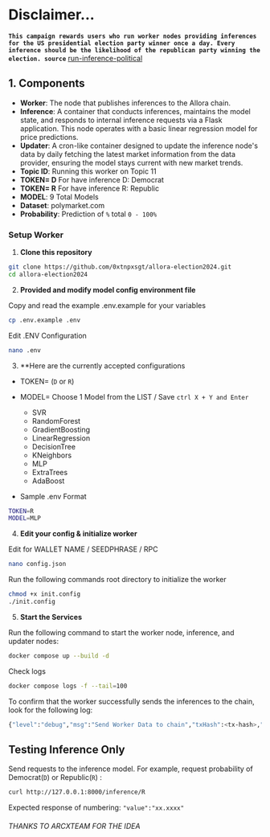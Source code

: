 
# Disclaimer...
**`This campaign rewards users who run worker nodes providing inferences for the US presidential election party winner once a day. Every inference should be the likelihood of the republican party winning the election. source`** [run-inference-political](https://app.allora.network/points/campaign/run-inference-political)

## 1. Components
- **Worker**: The node that publishes inferences to the Allora chain.
- **Inference**: A container that conducts inferences, maintains the model state, and responds to internal inference requests via a Flask application. This node operates with a basic linear regression model for price predictions.
- **Updater**: A cron-like container designed to update the inference node's data by daily fetching the latest market information from the data provider, ensuring the model stays current with new market trends.
- **Topic ID**: Running this worker on Topic 11
- **TOKEN= D** For have inference D: Democrat
- **TOKEN= R** For have inference R: Republic
- **MODEL**: 9 Total Models
- **Dataset**: polymarket.com
- **Probability**: Prediction of `%` total `0 - 100%`

### Setup Worker

1. **Clone this repository**
```bash
git clone https://github.com/0xtnpxsgt/allora-election2024.git
cd allora-election2024
```
2. **Provided and modify model config environment file**
    
Copy and read the example .env.example for your variables
```bash
cp .env.example .env
```
Edit .ENV Configuration
```bash
nano .env
 ```
	
3. **Here are the currently accepted configurations
- TOKEN= (`D` or `R`) 
- MODEL= Choose 1 Model from the LIST / Save `ctrl X + Y and Enter`
	- SVR
 	- RandomForest
	- GradientBoosting
	- LinearRegression
	- DecisionTree
	- KNeighbors
	- MLP
	- ExtraTrees
	- AdaBoost

- Sample .env Format
```bash
TOKEN=R
MODEL=MLP
```

4. **Edit your config & initialize worker**

Edit for WALLET NAME / SEEDPHRASE / RPC
```bash
nano config.json
```
Run the following commands root directory to initialize the worker
```bash
chmod +x init.config
./init.config
```
5. **Start the Services**
    
Run the following command to start the worker node, inference, and updater nodes:
```bash
docker compose up --build -d
```
Check logs
```bash
docker compose logs -f --tail=100
```

To confirm that the worker successfully sends the inferences to the chain, look for the following log:
```bash
{"level":"debug","msg":"Send Worker Data to chain","txHash":<tx-hash>,"time":<timestamp>,"message":"Success"}
```

## Testing Inference Only

Send requests to the inference model. For example, request probability of Democrat(`D`) or Republic(`R`) :
```sh
curl http://127.0.0.1:8000/inference/R
```
Expected response of numbering:
`"value":"xx.xxxx"`


###### THANKS TO ARCXTEAM FOR THE IDEA
